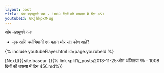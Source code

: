 ```yaml
---
layout: post
title: ओम महामुणये नमः - 1008 दिनों की तपस्या में दिन 451
youtubeId: GRjhkpxM-ug
---
```

 
 
 ओम महामुणये नमः  
 
 -  मूक आणि धर्माभिमानी एक महान थोर संत कोण आहे? 
 
  
 
  
 
 
 
 
 
 


{% include youtubePlayer.html id=page.youtubeId %}
 
[Next]({{ site.baseurl }}{% link  split1/_posts/2013-11-25-ओम अंजिठ्या नमः - 1008 दिनों की तपस्या में दिन 450.md%})
 
